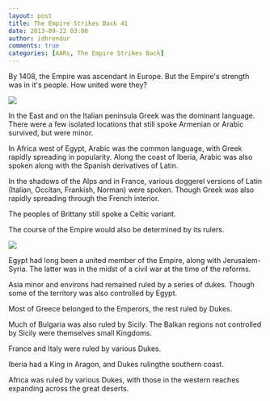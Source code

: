 ```yaml
---
layout: post
title: The Empire Strikes Back 41
date: 2013-09-22 03:00
author: idhrendur
comments: true
categories: [AARs, The Empire Strikes Back]
---
```

By 1408, the Empire was ascendant in Europe. But the Empire's strength was in it's people. How united were they?

<img src="http://i1327.photobucket.com/albums/u670/idhrendur/The%20Empire%20Strikes%20Back/41-1_zpsfe280d5b.png">

In the East and on the Italian peninsula Greek was the dominant language. There were a few isolated locations that still spoke Armenian or Arabic survived, but were minor.

In Africa west of Egypt, Arabic was the common language, with Greek rapidly spreading in popularity. Along the coast of Iberia, Arabic was also spoken along with the Spanish derivatives of Latin.

In the shadows of the Alps and in France, various doggerel versions of Latin (Italian, Occitan, Frankish, Norman) were spoken. Though Greek was also rapidly spreading through the French interior.

The peoples of Brittany still spoke a Celtic variant.


The course of the Empire would also be determined by its rulers.

<img src="http://i1327.photobucket.com/albums/u670/idhrendur/The%20Empire%20Strikes%20Back/41-2_zps8a2fbb8f.png">

Egypt had long been a united member of the Empire, along with Jerusalem-Syria. The latter was in the midst of a civil war at the time of the reforms.

Asia minor and environs had remained ruled by a series of dukes. Though some of the territory was also controlled by Egypt.

Most of Greece belonged to the Emperors, the rest ruled by Dukes.

Much of Bulgaria was also ruled by Sicily. The Balkan regions not controlled by Sicily were themselves small Kingdoms.

France and Italy were ruled by various Dukes.

Iberia had a King in Aragon, and Dukes rulingthe southern coast.

Africa was ruled by various Dukes, with those in the western reaches expanding across the great deserts.
